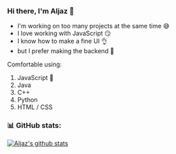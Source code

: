 ### Hi there, I'm Aljaz 👋
- I'm working on too many projects at the same time :sweat_smile:
- I love working with JavaScript :smirk:
- I know how to make a fine UI :ok_hand:
- but I prefer making the backend :muscle:

Comfortable using:
1. JavaScript :yellow_heart:
2. Java
3. C++
4. Python
5. HTML / CSS

### :bar_chart: GitHub stats:
[![Aljaz's github stats](https://github-readme-stats.vercel.app/api?username=aljaz90&count_private=true&show_icons=true&theme=monokai&include_all_commits=true)](https://github.com/aljaz90)

